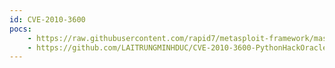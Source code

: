 ```yaml
---
id: CVE-2010-3600
pocs:
    - https://raw.githubusercontent.com/rapid7/metasploit-framework/master/modules/exploits/windows/oracle/client_system_analyzer_upload.rb
    - https://github.com/LAITRUNGMINHDUC/CVE-2010-3600-PythonHackOracle11gR2
---
```

